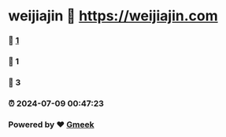 # weijiajin :link: https://weijiajin.com 
### :page_facing_up: [1](https://weijiajin.com/tag.html) 
### :speech_balloon: 1 
### :hibiscus: 3 
### :alarm_clock: 2024-07-09 00:47:23 
### Powered by :heart: [Gmeek](https://github.com/Meekdai/Gmeek)
